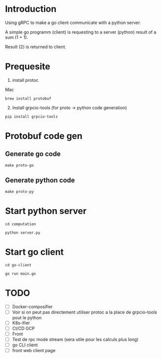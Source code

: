 # Introduction

Using gRPC to make a go client communicate with a python server.

A simple go programm (client) is requesting to a server (python) result of a sum (1 + 1).

Result (2) is returned to client.

# Prequesite

1. install protoc

Mac
```
brew install protobuf
```

2. Install grpcio-tools (for proto -> python code generation)

```
pip install grpcio-tools
```


# Protobuf code gen
## Generate go code

```
make proto-go
```

## Generate python code

```
make proto-py
```

# Start python server

```
cd computation

python server.py
```

# Start go client

```
cd go-client

go run main.go

```

# TODO

* [ ] Docker-composifier
* [ ] Voir si on peut pas directement utiliser protoc a la place de grpcio-tools pout le python
* [ ] K8s-ifier
* [ ] CI/CD GCP
* [ ] Front
* [ ] Test de rpc mode stream (sera utile pour les calculs plus long)
* [ ] go CLI client
* [ ] front web client page
